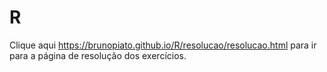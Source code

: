 # R

Clique aqui <https://brunopiato.github.io/R/resolucao/resolucao.html> para ir para a página de resolução dos exercícios.
